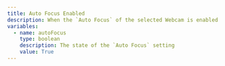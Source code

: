 ```yaml
---
title: Auto Focus Enabled
description: When the `Auto Focus` of the selected Webcam is enabled
variables:
  - name: autoFocus
    type: boolean
    description: The state of the `Auto Focus` setting
    value: True
---
```

